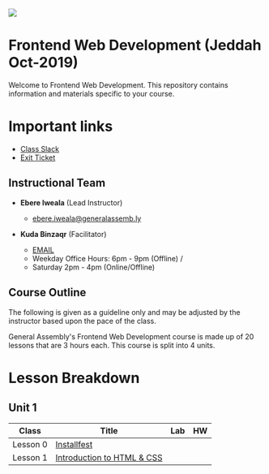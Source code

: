 # ![](https://ga-dash.s3.amazonaws.com/production/assets/logo-9f88ae6c9c3871690e33280fcf557f33.png) 
# Frontend Web Development (Jeddah Oct-2019)
Welcome to Frontend Web Development. This repository contains information and materials specific to your course.

# Important links
- [Class Slack](https://miskacademy.slack.com/messages/)
- [Exit Ticket](https://google.com/)


## Instructional Team
- **Ebere Iweala** (Lead Instructor)
  - [ebere.iweala@generalassemb.ly](mailto:ebere.iweala@generalassemb.ly)

- **Kuda Binzaqr** (Facilitator)
  - [EMAIL](mailto:kuda.binzaqr@generalassemb.ly)
  - Weekday Office Hours: 6pm - 9pm (Offline) / 
  - Saturday 2pm - 4pm (Online/Offline)

## Course Outline
The following is given as a guideline only and may be adjusted by the instructor based upon the pace of the class.

General Assembly's Frontend Web Development course is made up of 20 lessons that are 3 hours each. This course is split into 4 units.

# Lesson Breakdown

## Unit 1
| Class | Title | Lab | HW |
| --- | --- | --- | :---: | 
| Lesson 0 | [Installfest](curriculum/00-installfest/readme.md) || | |
| Lesson 1 | [Introduction to HTML & CSS ](curriculum/01-intro-html-css/readme.md) ||  | |
